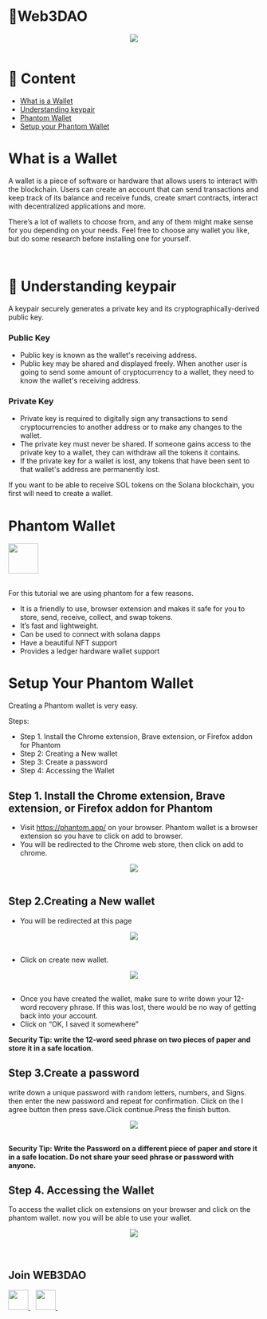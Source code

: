 # 🚀Web3DAO

<div align="center">
  <img src="./sol-wallet.png">
</div>
<br/>

# 📄 Content

- [What is a Wallet](#What-is-a-Wallet)
- [Understanding keypair](#-Understanding-keypair)
- [Phantom Wallet](#Phantom-Wallet)
- [Setup your Phantom Wallet](#Setup-your-Phantom-wallet)



# What is a Wallet
 A wallet is a piece of software or hardware that allows users to interact with the blockchain. Users can create an account that can send transactions and keep track of its balance and receive funds, create smart contracts, interact with decentralized applications and more.

There’s a lot of wallets to choose from, and any of them might make sense for you depending on your needs. Feel free to choose any wallet you like, but do some research before installing one for yourself.

<br/>

# 🔑 Understanding keypair
A keypair securely generates a private key and its cryptographically-derived public key. 

### Public Key
- Public key is known as the wallet's receiving address. 
- Public key may be shared and displayed freely. When another user is going to send some amount of cryptocurrency to a wallet, they need to know the wallet's receiving address.

### Private Key
- Private key is required to digitally sign any transactions to send cryptocurrencies to another address or to make any changes to the wallet. 
- The private key must never be shared. If someone gains access to the private key to a wallet, they can withdraw all the tokens it contains. 
- If the private key for a wallet is lost, any tokens that have been sent to that wallet's address are permanently lost.

If you want to be able to receive SOL tokens on the Solana blockchain, you first will need to create a wallet.

# Phantom Wallet
<div align="left">
  <img width="60px" src="./Phamtom-wallet.jpg">
</div>
<br/>

For this tutorial we are using phantom for a few reasons. 
- It is a friendly to use, browser extension and makes it safe for you to store, send, receive, collect, and swap tokens.
- It’s fast and lightweight. 
- Can be used to connect with solana dapps
- Have a beautiful NFT support
- Provides a ledger hardware wallet support


# Setup Your Phantom Wallet

Creating a Phantom wallet is very easy.

Steps:
- Step 1. Install the Chrome extension, Brave extension, or Firefox addon for Phantom
- Step 2: Creating a New wallet
- Step 3: Create a password
- Step 4: Accessing the Wallet

## Step 1. Install the Chrome extension, Brave extension, or Firefox addon for Phantom

- Visit https://phantom.app/ on your browser. Phantom wallet is a browser extension so you have to click on add to browser.
- You will be redirected to the Chrome web store, then click on add to chrome.
<div align="center">
  <img src="./chrome-store.jpg">
</div>
<br/>


## Step 2.Creating a New wallet
- You will be redirected at this page
<div align="center">
  <img src="./create-new-wallet.jpg">
</div>
<br/>

- Click on create new wallet.
<div align="center">
  <img src="./secret-recovery-phrase.jpg">
</div>
<br/>

- Once you have created the wallet, make sure to write down your 12-word recovery phrase. If this was lost, there would be no way of getting back into your account.
- Click on “OK, I saved it somewhere” 

**Security Tip: write the 12-word seed phrase on two pieces of paper and store it in a safe location.**

## Step 3.Create a password
write down a unique password with random letters, numbers, and Signs. then enter the new password and repeat for confirmation.
Click on the I agree button then press save.Click continue.Press the finish button.

<div align="center">
  <img src="./create-password.png">
</div>
<br/>

**Security Tip: Write the Password on a different piece of paper and store it in a safe location. Do not share your seed phrase or password with anyone.**

## Step 4. Accessing the Wallet
To access the wallet click on extensions on your browser and click on the phantom wallet. now you will be able to use your wallet.

<div align="center">
  <img src="./accessing-wallet.jpg">
</div>
<br/>
<br/>

## Join WEB3DAO
  <a href="https://discord.io/web3dao">
    <img width="40px" src="https://www.vectorlogo.zone/logos/discordapp/discordapp-tile.svg" />
  </a>&ensp;
  <a href="https://twitter.com/HackThisWeb3">
    <img width="40px" src="https://www.vectorlogo.zone/logos/twitter/twitter-official.svg" />
  </a>&ensp;
<br/><br/>
